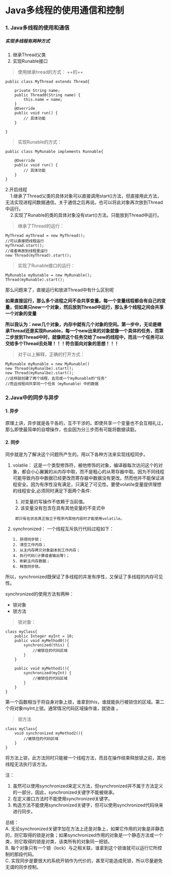 # Java多线程的使用通信和控制
### 1. Java多线程的使用和通信

##### 实现多线程有两种方式
1. 继承Thread父类
2. 实现Runable接口
> 使用继承hread的方式：
++的++
```
public class MyThread extends Thread{
	
	private String name;
	public Thread0(String name) {
		this.name = name;
	}
	@Override
	public void run() {
		// 具体功能
	}

}
```

> 实现Runable的方式：

```
public class MyRunable implements Runnable{

	@Override
	public void run() {
	    // 具体功能	
	}
}
```
2.开启线程   
    &nbsp;&nbsp;&nbsp;&nbsp;1.继承了Thread父类的具体对象可以直接调用start()方法，但直接用此方法，无法实现进程间数据通信。关于通信之后再说。也可以将此对象再次放到Thread中运行。  
    &nbsp;&nbsp;&nbsp;&nbsp;2.实现了Runable的类的具体对象没有start()方法。只能放到Thread中运行。


> 继承了Thread的运行：
```
MyThread myThread = new MyThread();
//可以直接把线程运行
myThread.start();
//或者再放到线程里运行
new Thread(myThread).start();
```
> 实现了Runable接口的运行：


```
MyRunable myRunable = new MyRunable();
Thread(myRunable).start();
```
那么问题来了，直接运行和放进Thread中有什么区别呢

**如果直接运行，那么多个进程之间不会共享变量。每一个变量线程都会有自己的变量，但如果只new一个对象，然后放到Thread中运行，那么多个线程之间会共享一个对象的变量**

**所以我认为：new几个对象，内存中就有几个对象的空间。第一步中，无论是继承Thread还是实现Runable，每一个new出来的对象就像一个具体的任务，而第二步放到Thread中时，就像把这个任务交给了new的线程中，而且一个任务可以交给多个Thread去处理！！！符合面向对象的思想！！！**
> 对于以上解释，正确的打开方式：

```
MyRunable myRunable = new MyRunable()
new Thread(myRunalbe).start();
new Thread(myRunalbe).start();
//这样就创建了两个线程，去完成一个myRunable的"任务"
//而且线程间共享同一个任务（myRunable）中的数据
```

### 2.Java中的同步与异步

#### 1. 异步
原理上讲，异步就是各干各的，互不干涉的。即使共享一个变量也不会互相礼让，那么即使最简单的自增操作，也会因为分三步而有可能将数据读脏。
#### 2. 同步
同步就是为了解决这个问题所产生的。用以下各种方法来实现线程同步。    

1. volatile： 这是一个类型修饰符，被他修饰的对象，编译器每次访问这个的对象，都会小心翼翼的从内存中取，而不是粗心的从寄存器中取。因为不同线程可能导致内存中数据已经更改而寄存器中数据没有更改。然而他并不能保证进程安全。因为有序性没有满足，只满足了可见性。要使volatile变量提供理想的线程安全,必须同时满足下面两个条件:  
    1.   对变量的写操作不依赖于当前值。
    2.   该变量没有包含在具有其他变量的不变式中    
    
        即只有在状态真正独立于程序内其他内容时才能使用volatile。
 
2.  synchronized： 一个线程互斥执行代码过程如下：

        1. 获得同步锁；
        2. 清空工作内存；
        3. 从主内存拷贝对象副本到工作内存；
        4. 执行代码(计算或者输出等)；
        5. 刷新主内存数据；
        6. 释放同步锁。
所以，synchronized既保证了多线程的并发有序性，又保证了多线程的内存可见性。

synchronized的使用方法有两种：
- 锁对象
- 锁方法
> 锁对象：

```
class myClass{
    public Integer myInt = 10;
    public void myMethod0(){
        synchronized(this) {
            //被锁住的代码区域
        }
    }
    
    public void myMethod1(){
        synchronized(myInt) {
            //被锁住的代码区域
        }
    }
}
```
第一个函数相当于将自身对象上锁，谁拿到this，谁就能执行被锁住的区域。第二个将对象myInt上锁。通常情况代码区域操作谁，就锁谁 。
> 锁方法

```
class myClass{
    void synchronized myMethod2(){
        //被锁住的代码区域
    }
}
```
将方法上锁，此方法同时只能被一个线程方法，而且在操作结束释放锁之前，其他线程无法执行该方法。    

注：    
1. 虽然可以使用synchronized来定义方法，但synchronized并不属于方法定义的一部分，因此，synchronized关键字不能被继承。
2. 在定义接口方法时不能使用synchronized关键字。
3. 构造方法不能使用synchronized关键字，但可以使用synchronized代码块来进行同步。 

总结：  
A. 无论synchronized关键字加在方法上还是对象上，如果它作用的对象是非静态的，则它取得的锁是对象；如果synchronized作用的对象是一个静态方法或一个类，则它取得的锁是对类，该类所有的对象同一把锁。    
B. 每个对象只有一个锁（lock）与之相关联，谁拿到这个锁谁就可以运行它所控制的那段代码。    
C. 实现同步是要很大的系统开销作为代价的，甚至可能造成死锁，所以尽量避免无谓的同步控制。
